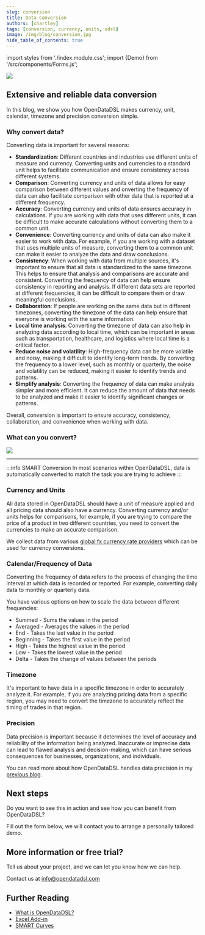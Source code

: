 ```yaml
---
slug: conversion
title: Data Conversion
authors: [chartley]
tags: [conversion, currency, units, odsl]
image: /img/blog/conversion.jpg
hide_table_of_contents: true
---
```

import styles from './index.module.css';
import {Demo} from '/src/components/Forms.js';

<div className="row">
  <div className="column">
    <img src="/img/blog/conversion.jpg"/>
  </div>
  <div className="column">
  <h2>Extensive and reliable data conversion</h2>  
    In this blog, we show you how OpenDataDSL makes currency, unit, calendar, timezone and precision conversion simple.  
  </div>
</div>

<!--truncate-->

### Why convert data?
Converting data is important for several reasons:

* **Standardization**: Different countries and industries use different units of measure and currency. Converting units and currencies to a standard unit helps to facilitate communication and ensure consistency across different systems.
* **Comparison**: 
  Converting currency and units of data allows for easy comparison between different values and onverting the frequency of data can also facilitate comparison with other data that is reported at a different frequency.
* **Accuracy**: Converting currency and units of data ensures accuracy in calculations. If you are working with data that uses different units, it can be difficult to make accurate calculations without converting them to a common unit.
* **Convenience**: Converting currency and units of data can also make it easier to work with data. For example, if you are working with a dataset that uses multiple units of measure, converting them to a common unit can make it easier to analyze the data and draw conclusions.
* **Consistency**: When working with data from multiple sources, it's important to ensure that all data is standardized to the same timezone. This helps to ensure that analysis and comparisons are accurate and consistent. Converting the frequency of data can help ensure consistency in reporting and analysis. If different data sets are reported at different frequencies, it can be difficult to compare them or draw meaningful conclusions.
* **Collaboration**: If people are working on the same data but in different timezones, converting the timezone of the data can help ensure that everyone is working with the same information.
* **Local time analysis**: Converting the timezone of data can also help in analyzing data according to local time, which can be important in areas such as transportation, healthcare, and logistics where local time is a critical factor.
* **Reduce noise and volatility**: High-frequency data can be more volatile and noisy, making it difficult to identify long-term trends. By converting the frequency to a lower level, such as monthly or quarterly, the noise and volatility can be reduced, making it easier to identify trends and patterns.
* **Simplify analysis**: Converting the frequency of data can make analysis simpler and more efficient. It can reduce the amount of data that needs to be analyzed and make it easier to identify significant changes or patterns.

Overall, conversion is important to ensure accuracy, consistency, collaboration, and convenience when working with data.

### What can you convert?
<img className={styles.product_screenshot} src="/img/blog/conversion_types.png" />

<hr />

:::info SMART Conversion
In most scenarios within OpenDataDSL, data is automatically converted to match the task you are trying to achieve
:::


### Currency and Units
All data stored in OpenDataDSL should have a unit of measure applied and all pricing data should also have a currency.
Converting currency and/or units helps for comparisons, for example, if you are trying to compare the price of a product in two different countries, you need to convert the currencies to make an accurate comparison.

We collect data from various [global fx currency rate providers](https://doc.opendatadsl.com/docs/data/fx) which can be used for currency conversions.

### Calendar/Frequency of Data
Converting the frequency of data refers to the process of changing the time interval at which data is recorded or reported. For example, converting daily data to monthly or quarterly data.

You have various options on how to scale the data between different frequencies:
* Summed - Sums the values in the period
* Averaged - Averages the values in the period
* End - Takes the last value in the period
* Beginning - Takes the first value in the period
* High - Takes the highest value in the period
* Low - Takes the lowest value in the period
* Delta - Takes the change of values between the periods

### Timezone
It's important to have data in a specific timezone in order to accurately analyze it. For example, if you are analyzing pricing data from a specific region, you may need to convert the timezone to accurately reflect the timing of trades in that region.

### Precision
Data precision is important because it determines the level of accuracy and reliability of the information being analyzed. Inaccurate or imprecise data can lead to flawed analysis and decision-making, which can have serious consequences for businesses, organizations, and individuals.

You can read more about how OpenDataDSL handles data precision in my [previous blog](/blog/ensuring-data-precision). 

## Next steps
Do you want to see this in action and see how you can benefit from OpenDataDSL?

Fill out the form below, we will contact you to arrange a personally tailored demo.

<Demo />


## More information or free trial?
Tell us about your project, and we can let you know how we can help.

Contact us at [info@opendatadsl.com](mailto:info@opendatadsl.com)

## Further Reading
* [What is OpenDataDSL?](https://doc.opendatadsl.com/docs/product/intro)
* [Excel Add-in](https://doc.opendatadsl.com/docs/user/excel)
* [SMART Curves](https://www.opendatadsl.com/blog/smartcurves)
